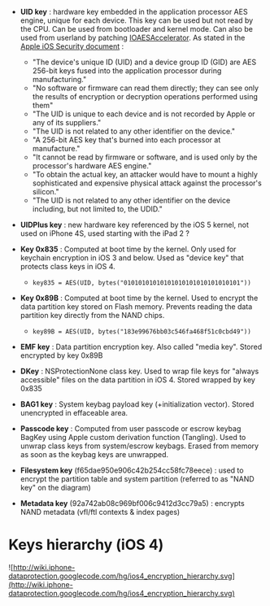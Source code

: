   * **UID key** : hardware key embedded in the application processor AES engine, unique for each device. This key can be used but not read by the CPU. Can be used from bootloader and kernel mode. Can also be used from userland by patching [IOAESAccelerator](IOAESAccelerator.md). As stated in the [Apple iOS Security document](http://images.apple.com/iphone/business/docs/iOS_Security_Oct12.pdf) :
    * "The device's unique ID (UID) and a device group ID (GID) are AES 256-bit keys fused into the application processor during manufacturing."
    * "No software or firmware can read them directly; they can see only the results of encryption or decryption operations performed using them"
    * "The UID is unique to each device and is not recorded by Apple or any of its suppliers."
    * "The UID is not related to any other identifier on the device."
    * "A 256-bit AES key that's burned into each processor at manufacture."
    * "It cannot be read by firmware or software, and is used only by the processor's hardware AES engine."
    * "To obtain the actual key, an attacker would have to mount a highly sophisticated and expensive physical attack against the processor's silicon."
    * "The UID is not related to any other identifier on the device including, but not limited to, the UDID."

  * **UIDPlus key** : new hardware key referenced by the iOS 5 kernel, not used on iPhone 4S, used starting with the iPad 2 ?

  * **Key 0x835** :  Computed at boot time by the kernel. Only used for keychain encryption in iOS 3 and below. Used as "device key" that protects class keys in iOS 4.
    * `key835 = AES(UID, bytes("01010101010101010101010101010101"))`

  * **Key 0x89B** : Computed at boot time by the kernel. Used to encrypt the data partition key stored on Flash memory. Prevents reading the data partition key directly from the NAND chips.
    * `key89B = AES(UID, bytes("183e99676bb03c546fa468f51c0cbd49"))`

  * **EMF key** : Data partition encryption key. Also called "media key". Stored encrypted by key 0x89B

  * **DKey** : NSProtectionNone class key. Used to wrap file keys for "always accessible" files on the data partition in iOS 4. Stored wrapped by key 0x835

  * **BAG1 key** : System keybag payload key (+initialization vector). Stored unencrypted in effaceable area.

  * **Passcode key** : Computed from user passcode or escrow keybag BagKey using Apple custom derivation function (Tangling). Used to unwrap class keys from system/escrow keybags. Erased from memory as soon as the keybag keys are unwrapped.

  * **Filesystem key** (f65dae950e906c42b254cc58fc78eece) : used to encrypt the partition table and system partition (referred to as "NAND key" on the diagram)

  * **Metadata key** (92a742ab08c969bf006c9412d3cc79a5) : encrypts NAND metadata (vfl/ftl contexts & index pages)

# Keys hierarchy (iOS 4) #
![http://wiki.iphone-dataprotection.googlecode.com/hg/ios4_encryption_hierarchy.svg](http://wiki.iphone-dataprotection.googlecode.com/hg/ios4_encryption_hierarchy.svg)
